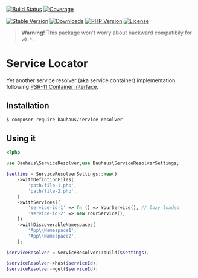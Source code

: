 [![Build Status]](https://github.com/bauhausphp/service-resolver/actions)
[![Coverage]](https://coveralls.io/github/bauhausphp/service-resolver?branch=main)

[![Stable Version]](https://packagist.org/packages/bauhaus/service-resolver)
[![Downloads]](https://packagist.org/packages/bauhaus/service-resolver)
[![PHP Version]](composer.json)
[![License]](LICENSE)

[Build Status]: https://img.shields.io/github/workflow/status/bauhausphp/service-resolver/CI?style=flat-square
[Coverage]: https://img.shields.io/coveralls/github/bauhausphp/service-resolver?style=flat-square
[Stable Version]: https://img.shields.io/packagist/v/bauhaus/service-resolver?style=flat-square
[Downloads]: https://img.shields.io/packagist/dt/bauhaus/service-resolver?style=flat-square
[PHP Version]: https://img.shields.io/packagist/php-v/bauhaus/service-resolver?style=flat-square
[License]: https://img.shields.io/github/license/bauhausphp/service-resolver?style=flat-square

> **Warning!** This package won't worry about backward compatibily for `v0.*`.

# Service Locator

Yet another service resolver (aka service container) implementation following
[PSR-11 Container interface](https://www.php-fig.org/psr/psr-11/).

## Installation

```sh
$ composer require bauhaus/service-resolver
```

## Using it

```php
<?php

use Bauhaus\ServiceResolver;use Bauhaus\ServiceResolverSettings;

$settins = ServiceResolverSettings::new()
    ->withDefintionFiles(
        'path/file-1.php',
        'path/file-2.php',
    )
    ->withServices([
        'service-id-1' => fn () => YourService(), // lazy loaded
        'service-id-2' => new YourService(),
    ])
    ->withDiscoverableNamespaces(
        'App\\Namespace1',
        'App\\Namespace2',
    );

$serviceResolver = ServiceResolver::build($settings);

$serviceResolver->has($serviceId);
$serviceResolver->get($serviceId);
```

